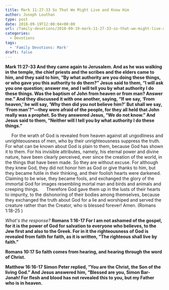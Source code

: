 ```yaml
---
title: Mark 11:27-33 So That We Might Live and Know Him
author: Joseph Louthan
type: post
date: 2018-09-19T12:00:04+00:00
url: /family-devotions/2018-09-19-mark-11-27-33-so-that-we-might-live-and.md/
categories:
  - Devotions
tags:
  - 'Family Devotions: Mark'
draft: false
---
```


**Mark 11:27-33 And they came again to Jerusalem. And as he was walking in the temple, the chief priests and the scribes and the elders came to him, and they said to him, “By what authority are you doing these things, or who gave you this authority to do them?” Jesus said to them, “I will ask you one question; answer me, and I will tell you by what authority I do these things. Was the baptism of John from heaven or from man? Answer me.” And they discussed it with one another, saying, “If we say, ‘From heaven,’ he will say, ‘Why then did you not believe him?’ But shall we say, ‘From man’?”—they were afraid of the people, for they all held that John really was a prophet. So they answered Jesus, “We do not know.” And Jesus said to them, “Neither will I tell you by what authority I do these things.”**

     For the wrath of God is revealed from heaven against all ungodliness and unrighteousness of men, who by their unrighteousness suppress the truth. For what can be known about God is plain to them, because God has shown it to them. For his invisible attributes, namely, his eternal power and divine nature, have been clearly perceived, ever since the creation of the world, in the things that have been made. So they are without excuse. For although they knew God, they did not honor him as God or give thanks to him, but they became futile in their thinking, and their foolish hearts were darkened. Claiming to be wise, they became fools, and exchanged the glory of the immortal God for images resembling mortal man and birds and animals and creeping things.
     Therefore God gave them up in the lusts of their hearts to impurity, to the dishonoring of their bodies among themselves, because they exchanged the truth about God for a lie and worshiped and served the creature rather than the Creator, who is blessed forever! Amen.
(Romans 1:18-25 )

*What's the response?* **Romans 1:16-17 For I am not ashamed of the gospel, for it is the power of God for salvation to everyone who believes, to the Jew first and also to the Greek. For in it the righteousness of God is revealed from faith for faith, as it is written, “The righteous shall live by faith.”**    

**Romans 10:17 So faith comes from hearing, and hearing through the word of Christ.**

**Matthew 16:16-17 Simon Peter replied, “You are the Christ, the Son of the living God.” And Jesus answered him, “Blessed are you, Simon Bar-Jonah! For flesh and blood has not revealed this to you, but my Father who is in heaven.**
